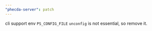 ```yaml
---
"phecda-server": patch
---
```


cli support env `PS_CONFIG_FILE`
`unconfig` is not essential, so remove it.